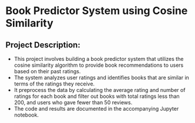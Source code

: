 # Book Predictor System using Cosine Similarity

## Project Description:
- This project involves building a book predictor system that utilizes the cosine similarity algorithm to provide book recommendations to users based on their past ratings.
- The system analyzes user ratings and identifies books that are similar in terms of the ratings they receive. 
- It preprocess the data by calculating the average rating and number of ratings for each book and filter out books with total ratings less than 200, and users who gave fewer than 50 reviews. 
- The code and results are documented in the accompanying Jupyter notebook.
